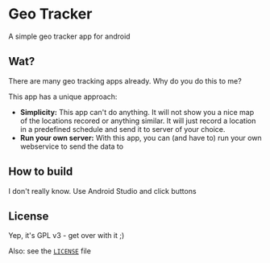 # Geo Tracker

A simple geo tracker app for android

## Wat?

There are many geo tracking apps already. Why do you do this to me?

This app has a unique approach:

 * **Simplicity:** This app can't do anything. It will not show you a nice map of the locations recored
   or anything similar. It will just record a location in a predefined schedule and send it to
   server of your choice.
 * **Run your own server:** With this app, you can (and have to) run your own webservice to send the
   data to

## How to build

I don't really know. Use Android Studio and click buttons

## License

Yep, it's GPL v3 - get over with it ;)

Also: see the [`LICENSE`](https://raw.githubusercontent.com/sne11ius/GeoTracker/master/LICENSE) file
